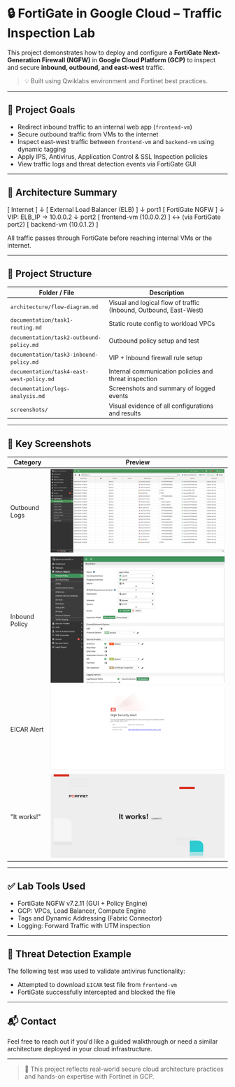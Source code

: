 # 🔒 FortiGate in Google Cloud – Traffic Inspection Lab

This project demonstrates how to deploy and configure a **FortiGate Next-Generation Firewall (NGFW)** in **Google Cloud Platform (GCP)** to inspect and secure **inbound, outbound, and east-west** traffic.

> 💡 Built using Qwiklabs environment and Fortinet best practices.

---

## 📌 Project Goals

- Redirect inbound traffic to an internal web app (`frontend-vm`)
- Secure outbound traffic from VMs to the internet
- Inspect east-west traffic between `frontend-vm` and `backend-vm` using dynamic tagging
- Apply IPS, Antivirus, Application Control & SSL Inspection policies
- View traffic logs and threat detection events via FortiGate GUI

---

## 🧠 Architecture Summary

[ Internet ]
↓
[ External Load Balancer (ELB) ]
↓ port1
[ FortiGate NGFW ]
↓ VIP: ELB_IP → 10.0.0.2
↓ port2
[ frontend-vm (10.0.0.2) ]
↔ (via FortiGate port2)
[ backend-vm (10.0.1.2) ]


All traffic passes through FortiGate before reaching internal VMs or the internet.

---

## 📁 Project Structure

| Folder / File | Description |
|---------------|-------------|
| `architecture/flow-diagram.md` | Visual and logical flow of traffic (Inbound, Outbound, East-West) |
| `documentation/task1-routing.md` | Static route config to workload VPCs |
| `documentation/task2-outbound-policy.md` | Outbound policy setup and test |
| `documentation/task3-inbound-policy.md` | VIP + Inbound firewall rule setup |
| `documentation/task4-east-west-policy.md` | Internal communication policies and threat inspection |
| `documentation/logs-analysis.md` | Screenshots and summary of logged events |
| `screenshots/` | Visual evidence of all configurations and results |

---

## 📸 Key Screenshots

| Category | Preview |
|---------|---------|
| Outbound Logs | ![Outbound Logs](./screenshots/logs-outbound.png) |
| Inbound Policy | ![Inbound Policy](./screenshots/task3-inbound-policy.png) |
| EICAR Alert | ![EICAR Blocked](./screenshots/task4-eicar-alert.png) |
| "It works!" | ![It Works](./screenshots/task4-it-works.png) |

---

## ✅ Lab Tools Used

- FortiGate NGFW v7.2.11 (GUI + Policy Engine)
- GCP: VPCs, Load Balancer, Compute Engine
- Tags and Dynamic Addressing (Fabric Connector)
- Logging: Forward Traffic with UTM inspection

---

## 🧪 Threat Detection Example

The following test was used to validate antivirus functionality:

- Attempted to download `EICAR` test file from `frontend-vm`
- FortiGate successfully intercepted and blocked the file

---

## 📬 Contact

Feel free to reach out if you'd like a guided walkthrough or need a similar architecture deployed in your cloud infrastructure.

---

> 🔐 This project reflects real-world secure cloud architecture practices and hands-on expertise with Fortinet in GCP.
